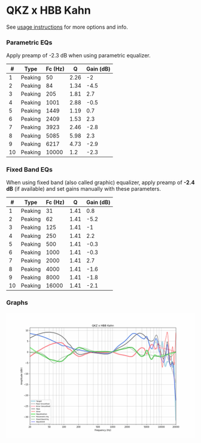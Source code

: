 # QKZ x HBB Kahn
See [usage instructions](https://github.com/jaakkopasanen/AutoEq#usage) for more options and info.

### Parametric EQs
Apply preamp of -2.3 dB when using parametric equalizer.

|   # | Type    |   Fc (Hz) |    Q |   Gain (dB) |
|-----|---------|-----------|------|-------------|
|   1 | Peaking |        50 | 2.26 |        -2   |
|   2 | Peaking |        84 | 1.34 |        -4.5 |
|   3 | Peaking |       205 | 1.81 |         2.7 |
|   4 | Peaking |      1001 | 2.88 |        -0.5 |
|   5 | Peaking |      1449 | 1.19 |         0.7 |
|   6 | Peaking |      2409 | 1.53 |         2.3 |
|   7 | Peaking |      3923 | 2.46 |        -2.8 |
|   8 | Peaking |      5085 | 5.98 |         2.3 |
|   9 | Peaking |      6217 | 4.73 |        -2.9 |
|  10 | Peaking |     10000 | 1.2  |        -2.3 |

### Fixed Band EQs
When using fixed band (also called graphic) equalizer, apply preamp of **-2.4 dB** (if available) and set gains manually with these parameters.

|   # | Type    |   Fc (Hz) |    Q |   Gain (dB) |
|-----|---------|-----------|------|-------------|
|   1 | Peaking |        31 | 1.41 |         0.8 |
|   2 | Peaking |        62 | 1.41 |        -5.2 |
|   3 | Peaking |       125 | 1.41 |        -1   |
|   4 | Peaking |       250 | 1.41 |         2.2 |
|   5 | Peaking |       500 | 1.41 |        -0.3 |
|   6 | Peaking |      1000 | 1.41 |        -0.3 |
|   7 | Peaking |      2000 | 1.41 |         2.7 |
|   8 | Peaking |      4000 | 1.41 |        -1.6 |
|   9 | Peaking |      8000 | 1.41 |        -1.8 |
|  10 | Peaking |     16000 | 1.41 |        -2.1 |

### Graphs
![](./QKZ%20x%20HBB%20Kahn.png)
